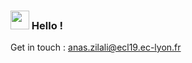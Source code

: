 ### <img src="https://media.giphy.com/media/hvRJCLFzcasrR4ia7z/giphy.gif" width="30px"> Hello !
Get in touch : anas.zilali@ecl19.ec-lyon.fr
